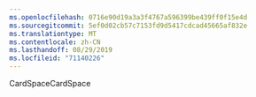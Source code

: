 ```yaml
---
ms.openlocfilehash: 0716e90d19a3a3f4767a596399be439ff0f15e4d
ms.sourcegitcommit: 5ef0d02cb57c7153fd9d5417cdcad45665af832e
ms.translationtype: MT
ms.contentlocale: zh-CN
ms.lasthandoff: 08/29/2019
ms.locfileid: "71140226"
---
```

<span data-ttu-id="b77f4-101">CardSpace</span><span class="sxs-lookup"><span data-stu-id="b77f4-101">CardSpace</span></span>